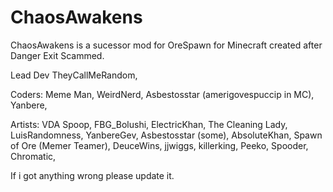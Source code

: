 # ChaosAwakens
ChaosAwakens is a sucessor mod for OreSpawn for Minecraft created after Danger Exit Scammed.

Lead Dev
TheyCallMeRandom,

Coders:
Meme Man,
WeirdNerd,
Asbestosstar (amerigovespuccip in MC),
Yanbere,

Artists:
VDA Spoop,
FBG_Bolushi,
ElectricKhan,
The Cleaning Lady,
LuisRandomness,
YanbereGev,
Asbestosstar (some),
AbsoluteKhan,
Spawn of Ore (Memer Teamer),
DeuceWins,
jjwiggs,
killerking,
Peeko,
Spooder,
Chromatic,

If i got anything wrong please update it.

